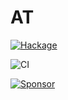 # AT

[![Hackage](https://matrix.hackage.haskell.org/api/v2/packages/at/badge)](http://hackage.haskell.org/package/at)

![CI](https://github.com/kakkun61/at/workflows/main/badge.svg)

[![Sponsor](https://img.shields.io/badge/Sponsor-%E2%9D%A4-red?logo=GitHub)](https://github.com/sponsors/kakkun61)

